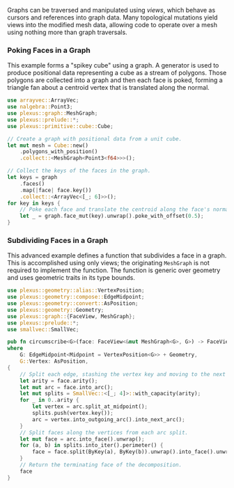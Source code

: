 Graphs can be traversed and manipulated using _views_, which behave as cursors
and references into graph data. Many topological mutations yield views into the
modified mesh data, allowing code to operate over a mesh using nothing more than
graph traversals.

### Poking Faces in a Graph

This example forms a "spikey cube" using a graph. A generator is used to produce
positional data representing a cube as a stream of polygons. Those polygons are
collected into a graph and then each face is poked, forming a triangle fan about
a centroid vertex that is translated along the normal.

```rust
use arrayvec::ArrayVec;
use nalgebra::Point3;
use plexus::graph::MeshGraph;
use plexus::prelude::*;
use plexus::primitive::cube::Cube;

// Create a graph with positional data from a unit cube.
let mut mesh = Cube::new()
    .polygons_with_position()
    .collect::<MeshGraph<Point3<f64>>>();

// Collect the keys of the faces in the graph.
let keys = graph
    .faces()
    .map(|face| face.key())
    .collect::<ArrayVec<[_; 6]>>();
for key in keys {
    // Poke each face and translate the centroid along the face's normal.
    let _ = graph.face_mut(key).unwrap().poke_with_offset(0.5);
}
```

### Subdividing Faces in a Graph

This advanced example defines a function that subdivides a face in a graph. This
is accomplished using only views; the originating `MeshGraph` is not required to
implement the function. The function is generic over geometry and uses geometric
traits in its type bounds.

```rust
use plexus::geometry::alias::VertexPosition;
use plexus::geometry::compose::EdgeMidpoint;
use plexus::geometry::convert::AsPosition;
use plexus::geometry::Geometry;
use plexus::graph::{FaceView, MeshGraph};
use plexus::prelude::*;
use smallvec::SmallVec;

pub fn circumscribe<G>(face: FaceView<&mut MeshGraph<G>, G>) -> FaceView<&mut MeshGraph<G>, G>
where
    G: EdgeMidpoint<Midpoint = VertexPosition<G>> + Geometry,
    G::Vertex: AsPosition,
{
    // Split each edge, stashing the vertex key and moving to the next arc.
    let arity = face.arity();
    let mut arc = face.into_arc();
    let mut splits = SmallVec::<[_; 4]>::with_capacity(arity);
    for _ in 0..arity {
        let vertex = arc.split_at_midpoint();
        splits.push(vertex.key());
        arc = vertex.into_outgoing_arc().into_next_arc();
    }
    // Split faces along the vertices from each arc split.
    let mut face = arc.into_face().unwrap();
    for (a, b) in splits.into_iter().perimeter() {
        face = face.split(ByKey(a), ByKey(b)).unwrap().into_face().unwrap();
    }
    // Return the terminating face of the decomposition.
    face
}
```
